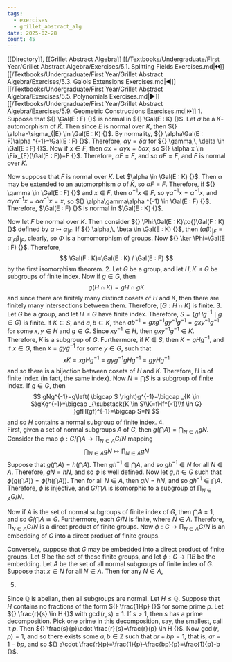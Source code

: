 ```yaml
---
tags:
  - exercises
  - grillet_abstract_alg
date: 2025-02-28
count: 45
---
```

[[Directory]], [[Grillet Abstract Algebra]]
[[/Textbooks/Undergraduate/First Year/Grillet Abstract Algebra/Exercises/5.1. Splitting Fields Exercises.md|🞀🞀]] [[/Textbooks/Undergraduate/First Year/Grillet Abstract Algebra/Exercises/5.3. Galois Extensions Exercises.md|◀]] [[/Textbooks/Undergraduate/First Year/Grillet Abstract Algebra/Exercises/5.5. Polynomials Exercises.md|▶]] [[/Textbooks/Undergraduate/First Year/Grillet Abstract Algebra/Exercises/5.9. Geometric Constructions Exercises.md|🞂🞂]]
1. 
Suppose that ${} \Gal(E : F) {}$ is normal in ${} \Gal(E : K) {}$. Let $\sigma$ be a $K$-automorphism of ${} \bar{K} {}$. Then since $E$ is normal over $K$, then ${} \alpha=\sigma_{|E} \in \Gal(E : K) {}$. By normality, ${} \alpha\Gal(E : F)\alpha ^{-1}=\Gal(E : F) {}$. Therefore, ${} \alpha\gamma=\delta\alpha {}$ for ${} \gamma,\, \delta \in \Gal(E : F) {}$. Now if ${} x \in F {}$, then ${} \alpha x=\alpha\gamma x=\delta\alpha x {}$, so ${} \alpha x \in \Fix_{E}(\Gal(E : F))=F {}$. Therefore, $\alpha F=F {}$, and so $\sigma F=F {}$, and $F$ is normal over $K$.

Now suppose that $F$ is normal over $K {}$. Let $\alpha \in \Gal(E : K) {}$.  Then $\alpha {}$ may be extended to an automorphism $\sigma {}$ of ${} \bar{K} {}$, so $\alpha F=F {}$. Therefore, if ${} \gamma \in \Gal(E : F) {}$ and ${} x \in F {}$, then ${} \alpha ^{-1}x \in F {}$, so ${} \gamma\alpha ^{-1}x=\alpha ^{-1}x {}$, and ${} \alpha\gamma\alpha ^{-1}x=\alpha\alpha ^{-1}x=x {}$, so ${} \alpha\gamma\alpha ^{-1} \in \Gal(E : F) {}$. Therefore, $\Gal(E : F) {}$ is normal in $\Gal(E : K) {}$. 

Now let ${} F {}$ be normal over ${} K {}$. Then consider ${} \Phi:\Gal(E : K)\to{}\Gal(F : K) {}$ defined by ${} \alpha\mapsto \alpha_{|F}$. If ${} \alpha,\, \beta \in \Gal(E : K) {}$, then ${} (\alpha\beta)_{|F}=\alpha_{|F}\beta_{|F} {}$, clearly, so $\Phi$ is a homomorphism of groups. Now ${} \ker \Phi=\Gal(E : F) {}$. Therefore, 
$$
\Gal(F : K)=\Gal(E : K) / \Gal(E : F)
$$
by the first isomorphism theorem.
2. 
Let ${} G$ be a group, and let ${} H,\, K \leq G {}$ be subgroups of finite index. Now if ${} g \in G {}$, then
$$
g(H \cap  K)=gH \cap  gK
$$
and since there are finitely many distinct cosets of ${} H$ and $K$, then there are finitely many intersections between them. Therefore, ${} [G:H \cap K] {}$ is finite.
3. 
Let $G$ be a group, and let $H \leq G {}$ have finite index. Therefore, ${} S={} \{ gHg^{-1} \mid g \in G \} {}$ is finite. If ${} K \in S {}$, and ${} a,\, b \in K {}$, then ${} ab^{-1}=gxg^{-1}gy^{-1}g^{-1}=gxy^{-1}g^{-1} {}$ for some ${} x,\, y \in H {}$ and ${} g \in G {}$. Since ${} xy^{-1} \in H {}$, then ${} gxy^{-1}g^{-1} \in K {}$. Therefore, $K$ is a subgroup of $G$. Furthermore, if ${} K \in S {}$, then ${} K=gHg^{-1} {}$, and if ${} x \in G {}$, then ${} x=gyg^{-1} {}$ for some ${} y \in G {}$, such that 
$$
xK=xgHg^{-1}=gyg^{-1}gHg^{-1}=gyHg^{-1}
$$
and so there is a bijection between cosets of $H$ and $K$. Therefore, $H$ is of finite index (in fact, the same index). Now ${} N=\bigcap S {}$ is a subgroup of finite index. If ${} g \in G {}$, then
$$
gNg^{-1}=g\left( \bigcap S \right)g^{-1}=\bigcap _{K \in S}gKg^{-1}=\bigcap _{\substack{K \in S\\K=fHf^{-1}\\f \in G} }gfH(gf)^{-1}=\bigcap S=N
$$
and so $H {}$ contains a normal subgroup of finite index. 
4.  
First, given a set of normal subgroups ${} A {}$ of $G {}$, then ${} g\left( \bigcap A \right)=\bigcap_{N \in A} gN {}$. Consider the map ${} \phi:G / \bigcap A \to{} \prod_{N \in A} G / N  {}$ mapping
$$
\bigcap _{N \in A} gN \mapsto \prod_{N \in A} gN
$$
Suppose that ${} g\left( \bigcap A \right)=h\left( \bigcap A \right) {}$. Then ${} gh^{-1} \in \bigcap A {}$, and so ${} gh^{-1} \in N {}$ for all ${} N \in A {}$. Therefore, ${} gN=hN {}$, and so $\phi$ is well defined. Now let ${} g,\, h \in G {}$ such that ${} \phi\left( g\left( \bigcap A \right) \right)=\phi\left( h\left( \bigcap A \right) \right) {}$. Then for all ${} N \in A {}$, then ${} gN=hN {}$, and so ${} gh^{-1} \in \bigcap A {}$. Therefore, $\phi {}$ is injective, and ${} G / \bigcap A {}$ is isomorphic to a subgroup of ${} \prod _{N \in A} G /N {}$.

Now if ${} A$ is the set of normal subgroups of finite index of $G$, then ${} \bigcap A=1 {}$, and so ${} G / \bigcap A\cong G {}$. Furthermore, each ${} G /N {}$ is finite, where ${} N \in A {}$. Therefore, ${} \prod _{N \in A} G /N {}$ is a direct product of finite groups. Now ${} \phi:G\to{}\prod _{N \in A} G /N {}$ is an embedding of $G$ into a direct product of finite groups. 

Conversely, suppose that $G$ may be embedded into a direct product of finite groups. Let $B$ be the set of these finite groups, and let ${} \phi:G\to{}\prod B {}$ be the embedding. Let $A$ be the set of all normal subgroups of finite index of $G$. Suppose that ${} x \in N {}$ for all ${} N \in A {}$. Then for any ${} N \in A {}$, 

5. 
Since $\mathbb{Q}$ is abelian, then all subgroups are normal. Let $H\leq \mathbb{Q}$. Suppose that $H {}$ contains no fractions of the form ${} \frac{1}{p} {}$ for some prime ${} p$. Let ${} \frac{r}{s} \in H {}$ with ${} \gcd(r,\, s)=1 {}$. If ${} s>1 {}$, then $s {}$ has a prime decomposition. Pick one prime in this decomposition, say, the smallest, call it ${} p$. Then ${} \frac{s}{p}\cdot \frac{r}{s}=\frac{r}{p} \in H {}$. Now ${} \gcd(r,\, p)=1 {}$, and so there exists some ${} a,\, b \in \mathbb{Z} {}$ such that ${} ar+bp=1 {}$, that is, ${} ar=1-bp {}$, and so ${} a\cdot \frac{r}{p}=\frac{1}{p}-\frac{bp}{p}=\frac{1}{p}-b {}$.  